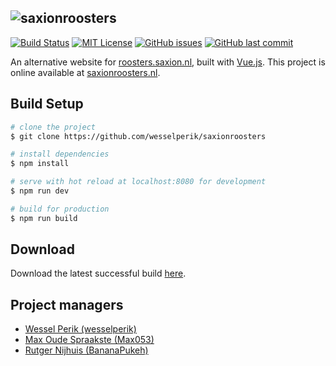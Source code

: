 ![saxionroosters](http://saxionroosters.nl/static/img/saxionroosters-logo-text-2.png)
-----

[![Build Status](http://jenkins.perik.me/job/saxionroosters/badge/icon)](http://jenkins.perik.me/job/saxionroosters/)
[![MIT License](https://img.shields.io/badge/license-MIT-blue.svg)](https://github.com/wesselperik/saxionroosters/blob/master/LICENSE)
[![GitHub issues](https://img.shields.io/github/issues/wesselperik/saxionroosters.svg)](https://github.com/wesselperik/saxionroosters/issues?q=is%3Aopen+is%3Aissue)
[![GitHub last commit](https://img.shields.io/github/last-commit/wesselperik/saxionroosters.svg)](https://github.com/wesselperik/saxionroosters/commits)


An alternative website for [roosters.saxion.nl](http://roosters.saxion.nl/), built with [Vue.js](https://vuejs.org/).
This project is online available at [saxionroosters.nl](http://saxionroosters.nl/).

## Build Setup

``` bash
# clone the project
$ git clone https://github.com/wesselperik/saxionroosters

# install dependencies
$ npm install

# serve with hot reload at localhost:8080 for development
$ npm run dev

# build for production
$ npm run build
```

## Download

Download the latest successful build [here](http://jenkins.perik.me/job/saxionroosters/lastSuccessfulBuild/artifact/dist.tar.gz).

## Project managers

- [Wessel Perik (wesselperik)](https://github.com/wesselperik)
- [Max Oude Spraakste (Max053)](https://github.com/Max053)
- [Rutger Nijhuis (BananaPukeh)](https://github.com/BananaPukeh)
